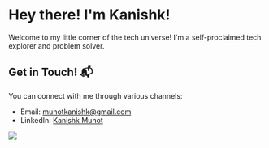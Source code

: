 # Hey there! I'm Kanishk!

Welcome to my little corner of the tech universe! I'm a self-proclaimed tech explorer and problem solver.

## Get in Touch! 📬

You can connect with me through various channels:
- Email: [munotkanishk@gmail.com](mailto:munotkanishk@gmail.com)
- LinkedIn: [Kanishk Munot](https://www.linkedin.com/in/kanishk-munot-11b34b24b/)

 ![](https://komarev.com/ghpvc/?username=kanishkmunot&color=green)

  



